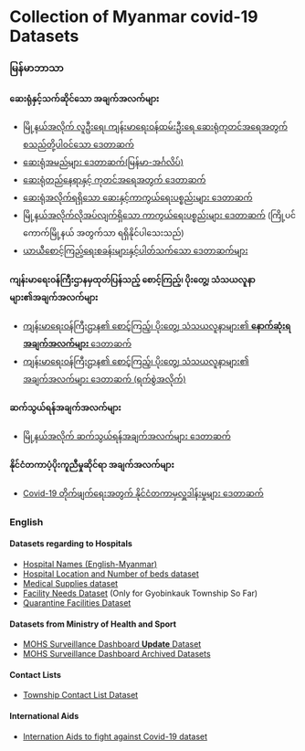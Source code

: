 # Collection of Myanmar covid-19 Datasets
### မြန်မာဘာသာ
#### ဆေးရုံနှင့်သက်ဆိုင်သော အချက်အလက်များ
- [မြို့နယ်အလိုက် လူဦးရေ၊ ကျန်းမာရေးဝန်ထမ်းဦးရေ ဆေးရုံကုတင်အရေအတွက် စသည်တို့ပါဝင်သော ဒေတာဆက်](https://github.com/theananda/myanmar-covid19-data/blob/master/Covid-19%20Baseline%20Township%20Data.csv)
- [ဆေးရုံအမည်များ ဒေတာဆက်(မြန်မာ-အင်္ဂလိပ်)](https://github.com/theananda/myanmar-covid19-data/blob/master/Hospital%20Names%20in%20English%20and%20Burmese.csv)
- [ဆေးရုံတည်နေရာနှင့် ကုတင်အရေအတွက် ဒေတာဆက်](https://github.com/theananda/myanmar-covid19-data/blob/master/Hospitals.csv)
- [ဆေးရုံအလိုက်ရရှိသော ဆေးနှင့်ကာကွယ်ရေးပစ္စည်းများ ဒေတာဆက်](https://github.com/theananda/myanmar-covid19-data/blob/master/Medical%20Supplies%20with%20Location.csv)
- [မြို့နယ်အလိုက်လိုအပ်လျက်ရှိသော ကာကွယ်ရေးပစ္စည်းများ ဒေတာဆက်](https://github.com/theananda/myanmar-covid19-data/blob/master/Facility%20Needs.csv) (ကြို့ပင်ကောက်မြို့နယ် အတွက်သာ ရရှိနိုင်ပါသေးသည်)
- [ယာယီစောင့်ကြည့်ရေးစခန်းများနှင့်ပါတ်သက်သော ဒေတာဆက်များ](https://github.com/theananda/myanmar-covid19-data/blob/master/Community%20Quarantine%20Facilities%20Daily%20Entry.csv)

#### ကျန်းမာရေးဝန်ကြီးဌာနမှထုတ်ပြန်သည့် စောင့်ကြည့်၊ ပိုးတွေ့၊ သံသယလူနာများ၏အချက်အလက်များ
- [ကျန်းမာရေးဝန်ကြီးဌာန၏ စောင့်ကြည့်၊ ပိုးတွေ့၊ သံသယလူနာများ၏ **နောက်ဆုံးရအချက်အလက်များ** ဒေတာဆက်](https://github.com/theananda/myanmar-covid19-data/blob/master/MOHS%20Dashboard%20Data.csv)
- [ကျန်းမာရေးဝန်ကြီးဌာန၏ စောင့်ကြည့်၊ ပိုးတွေ့၊ သံသယလူနာများ၏ အချက်အလက်များ ဒေတာဆက် (ရက်စွဲအလိုက်)](https://github.com/theananda/myanmar-covid19-data/tree/master/MOHS%20Dashboard%20Data%20Archive)

#### ဆက်သွယ်ရန်အချက်အလက်များ
- [မြို့နယ်အလိုက် ဆက်သွယ်ရန်အချက်အလက်များ ဒေတာဆက်](https://github.com/theananda/myanmar-covid19-data/blob/master/Covid-19%20Response%20Contact%20List.csv)

#### နိုင်ငံတကာပံ့ပိုးကူညီမှုဆိုင်ရာ အချက်အလက်များ
- [Covid-19 တိုက်ဖျက်ရေးအတွက် နိုင်ငံတကာမှလှူဒါန်းမှုများ ဒေတာဆက်](https://github.com/theananda/myanmar-covid19-data/blob/master/Development%20Partners%20Assistance.csv)



### English

#### Datasets regarding to Hospitals
- [Hospital Names (English-Myanmar)](https://github.com/theananda/myanmar-covid19-data/blob/master/Hospital%20Names%20in%20English%20and%20Burmese.csv)
- [Hospital Location and Number of beds dataset](https://github.com/theananda/myanmar-covid19-data/blob/master/Hospitals.csv)
- [Medical Supplies dataset](https://github.com/theananda/myanmar-covid19-data/blob/master/Medical%20Supplies%20with%20Location.csv)
- [Facility Needs Dataset](https://github.com/theananda/myanmar-covid19-data/blob/master/Facility%20Needs.csv) (Only for Gyobinkauk Township So Far)
- [Quarantine Facilities Dataset](https://github.com/theananda/myanmar-covid19-data/blob/master/Community%20Quarantine%20Facilities%20Daily%20Entry.csv)


#### Datasets from Ministry of Health and Sport
- [MOHS Surveillance Dashboard **Update** Dataset](https://github.com/theananda/myanmar-covid19-data/blob/master/MOHS%20Dashboard%20Data.csv)
- [MOHS Surveillance Dashboard Archived Datasets](https://github.com/theananda/myanmar-covid19-data/tree/master/MOHS%20Dashboard%20Data%20Archive)

#### Contact Lists
- [Township Contact List Dataset](https://github.com/theananda/myanmar-covid19-data/blob/master/Covid-19%20Response%20Contact%20List.csv)
#### International Aids
- [Internation Aids to fight against Covid-19 dataset](https://github.com/theananda/myanmar-covid19-data/blob/master/Development%20Partners%20Assistance.csv)


